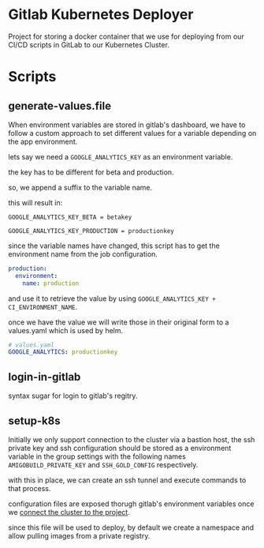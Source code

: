 # Gitlab Kubernetes Deployer
Project for storing a docker container that we use for deploying from our CI/CD scripts in GitLab to our Kubernetes Cluster. 


# Scripts

## generate-values.file
When environment variables are stored in gitlab's dashboard, we have to follow a custom approach to set different values for a variable depending on the app environment.

lets say we need a `GOOGLE_ANALYTICS_KEY` as an environment variable.

the key has to be different for beta and production.

so, we append a suffix to the variable name.

this will result in:

`GOOGLE_ANALYTICS_KEY_BETA = betakey`

`GOOGLE_ANALYTICS_KEY_PRODUCTION = productionkey`

since the variable names have changed, this script has to get the environment name from the job configuration.

```yaml
production:
  environment:
    name: production
```

and use it to retrieve the value by using `GOOGLE_ANALYTICS_KEY + CI_ENVIRONMENT_NAME`.

once we have the value we will write those in their original form to a values.yaml which is used by helm.

```yaml
# values.yaml
GOOGLE_ANALYTICS: productionkey
```

## login-in-gitlab

syntax sugar for login to gitlab's regitry.


##  setup-k8s

Initially we only support connection to the cluster via a bastion host, the ssh private key and ssh configuration should be stored as a environment variable in the group settings with the following names `AMIGOBUILD_PRIVATE_KEY` and `SSH_GOLD_CONFIG`  respectively. 

with this in place, we can create an ssh tunnel and execute commands to that process.

configuration files are exposed thorugh gitlab's environment variables once we [connect the cluster to the project](https://docs.gitlab.com/ee/user/project/clusters/#adding-an-existing-kubernetes-cluster).

since this file will be used to deploy, by default we create a namespace and allow pulling images from a private registry.